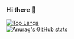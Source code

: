 

### Hi there 👋
[![Top Langs](https://github-readme-stats.vercel.app/api/top-langs/?username=anuraghazra&layout=compact)](https://github.com/anuraghazra/github-readme-stats)
<br />
[![Anurag's GitHub stats](https://github-readme-stats.vercel.app/api?username=seon-mikim&show_icons=true&bg_color=00000000)](https://github.com/seon-mikim/github-readme-stats)

<!--
**seon-mikim/seon-mikim** is a ✨ _special_ ✨ repository because its `README.md` (this file) appears on your GitHub profile.
